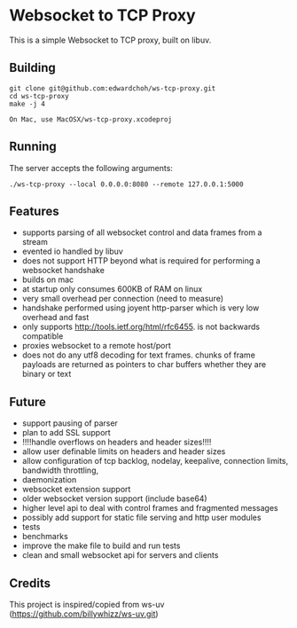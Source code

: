 Websocket to TCP Proxy
====

This is a simple Websocket to TCP proxy, built on libuv.

Building
-----

    git clone git@github.com:edwardchoh/ws-tcp-proxy.git
    cd ws-tcp-proxy
    make -j 4

    On Mac, use MacOSX/ws-tcp-proxy.xcodeproj

Running
-----

The server accepts the following arguments:

    ./ws-tcp-proxy --local 0.0.0.0:8080 --remote 127.0.0.1:5000

Features
-----

  * supports parsing of all websocket control and data frames from a stream
  * evented io handled by libuv
  * does not support HTTP beyond what is required for performing a websocket
    handshake
  * builds on mac
  * at startup only consumes 600KB of RAM on linux
  * very small overhead per connection (need to measure)
  * handshake performed using joyent http-parser which is very low overhead
    and fast
  * only supports http://tools.ietf.org/html/rfc6455. is not backwards 
    compatible
  * proxies websocket to a remote host/port
  * does not do any utf8 decoding for text frames. chunks of frame payloads
    are returned as pointers to char buffers whether they are binary or text
  
Future
-----

  * support pausing of parser
  * plan to add SSL support
  * !!!!handle overflows on headers and header sizes!!!!
  * allow user definable limits on headers and header sizes
  * allow configuration of tcp backlog, nodelay, keepalive, connection
    limits, bandwidth throttling, 
  * daemonization
  * websocket extension support
  * older websocket version support (include base64)
  * higher level api to deal with control frames and fragmented messages
  * possibly add support for static file serving and http 
    user modules
  * tests
  * benchmarks
  * improve the make file to build and run tests
  * clean and small websocket api for servers and clients
  

Credits
-----

This project is inspired/copied from ws-uv (https://github.com/billywhizz/ws-uv.git)
